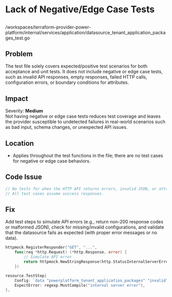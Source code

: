 # Lack of Negative/Edge Case Tests

##
/workspaces/terraform-provider-power-platform/internal/services/application/datasource_tenant_application_packages_test.go

## Problem

The test file solely covers expected/positive test scenarios for both acceptance and unit tests. It does not include negative or edge case tests, such as invalid API responses, empty responses, failed HTTP calls, configuration errors, or boundary conditions for attributes.

## Impact

Severity: **Medium**  
Not having negative or edge case tests reduces test coverage and leaves the provider susceptible to undetected failures in real-world scenarios such as bad input, schema changes, or unexpected API issues.

## Location

- Applies throughout the test functions in the file; there are no test cases for negative or edge case behaviors.

## Code Issue

```go
// No tests for when the HTTP API returns errors, invalid JSON, or attributes are missing/invalid.
// All test cases assume success responses.
```

## Fix

Add test steps to simulate API errors (e.g., return non-200 response codes or malformed JSON), check for missing/invalid configurations, and validate that the datasource fails as expected (with proper error messages or no data).

```go
httpmock.RegisterResponder("GET", "...",
    func(req *http.Request) (*http.Response, error) {
        // Simulate API error
        return httpmock.NewStringResponse(http.StatusInternalServerError, ""), nil
    })

resource.TestStep{
    Config: `data "powerplatform_tenant_application_packages" "invalid" {}`,
    ExpectError: regexp.MustCompile("internal server error"),
},
```
